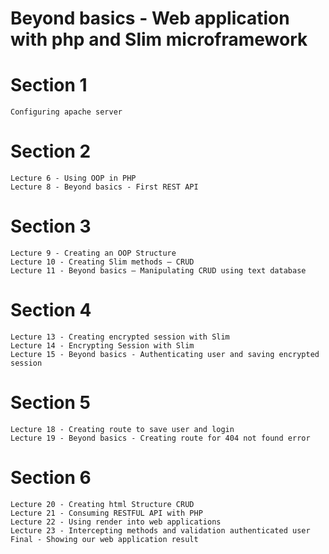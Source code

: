 # Beyond basics - Web application with php and Slim microframework
# Section 1
	Configuring apache server
# Section 2
	Lecture 6 - Using OOP in PHP
	Lecture 8 - Beyond basics - First REST API
# Section 3
	Lecture 9 - Creating an OOP Structure
	Lecture 10 - Creating Slim methods – CRUD
	Lecture 11 - Beyond basics – Manipulating CRUD using text database
# Section 4
	Lecture 13 - Creating encrypted session with Slim
	Lecture 14 - Encrypting Session with Slim
	Lecture 15 - Beyond basics - Authenticating user and saving encrypted session
# Section 5
	Lecture 18 - Creating route to save user and login
	Lecture 19 - Beyond basics - Creating route for 404 not found error
# Section 6
	Lecture 20 - Creating html Structure CRUD
	Lecture 21 - Consuming RESTFUL API with PHP
	Lecture 22 - Using render into web applications
	Lecture 23 - Intercepting methods and validation authenticated user
	Final - Showing our web application result
